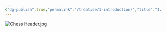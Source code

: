 ```yaml
---
{"dg-publish":true,"permalink":"/treatise/1-introduction/","title":"1. Introduction"}
---
```





![Chess Header.jpg](/img/user/Images/Chess%20Header.jpg)




